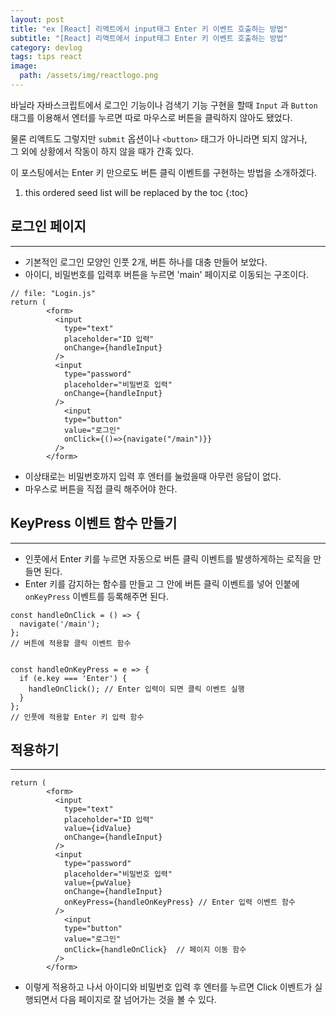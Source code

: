 ```yaml
---
layout: post
title: "ex [React] 리액트에서 input태그 Enter 키 이벤트 호출하는 방법"
subtitle: "[React] 리액트에서 input태그 Enter 키 이벤트 호출하는 방법"
category: devlog
tags: tips react
image:
  path: /assets/img/reactlogo.png
---
```


바닐라 자바스크립트에서 로그인 기능이나 검색기 기능 구현을 할때 `Input` 과 `Button`  
태그를 이용해서 엔터를 누르면 따로 마우스로 버튼을 클릭하지 않아도 됐었다.

물론 리액트도 그렇지만 `submit` 옵션이나 `<button>` 태그가 아니라면 되지 않거나,  
그 외에 상황에서 작동이 하지 않을 때가 간혹 있다.

이 포스팅에서는 Enter 키 만으로도 버튼 클릭 이벤트를 구현하는 방법을 소개하겠다.

<!-- more -->

1. this ordered seed list will be replaced by the toc
   {:toc}

## 로그인 페이지

---

- 기본적인 로그인 모양인 인풋 2개, 버튼 하나를 대충 만들어 보았다.
- 아이디, 비밀번호를 입력후 버튼을 누르면 'main' 페이지로 이동되는 구조이다.

```react
// file: "Login.js"
return (
        <form>
          <input
            type="text"
            placeholder="ID 입력"
            onChange={handleInput}
          />
          <input
            type="password"
            placeholder="비밀번호 입력"
            onChange={handleInput}
          />
            <input
            type="button"
            value="로그인"
            onClick={()=>{navigate("/main")}}
          />
        </form>
```

- 이상태로는 비밀번호까지 입력 후 엔터를 눌렀을때 아무런 응답이 없다.
- 마우스로 버튼을 직접 클릭 해주어야 한다.

## KeyPress 이벤트 함수 만들기

---

- 인풋에서 Enter 키를 누르면 자동으로 버튼 클릭 이벤트를 발생하게하는 로직을 만들면 된다.
- Enter 키를 감지하는 함수를 만들고 그 안에 버튼 클릭 이벤트를 넣어
  인붙에 `onKeyPress` 이벤트를 등록해주면 된다.

```react
const handleOnClick = () => {
  navigate('/main');
};
// 버튼에 적용할 클릭 이벤트 함수


const handleOnKeyPress = e => {
  if (e.key === 'Enter') {
    handleOnClick(); // Enter 입력이 되면 클릭 이벤트 실행
  }
};
// 인풋에 적용할 Enter 키 입력 함수
```

## 적용하기

---

```react
return (
        <form>
          <input
            type="text"
            placeholder="ID 입력"
            value={idValue}
            onChange={handleInput}
          />
          <input
            type="password"
            placeholder="비밀번호 입력"
            value={pwValue}
            onChange={handleInput}
            onKeyPress={handleOnKeyPress} // Enter 입력 이벤트 함수
          />
            <input
            type="button"
            value="로그인"
            onClick={handleOnClick}  // 페이지 이동 함수
          />
        </form>
```

- 이렇게 적용하고 나서 아이디와 비밀번호 입력 후 엔터를 누르면 Click 이벤트가 실행되면서
  다음 페이지로 잘 넘어가는 것을 볼 수 있다.
